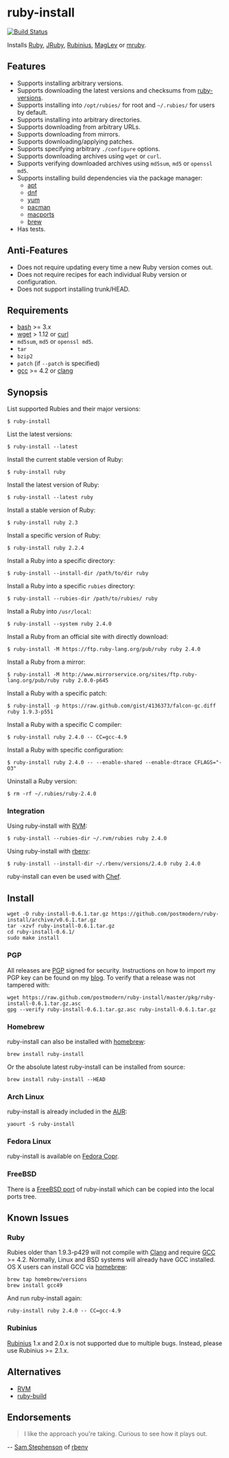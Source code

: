 # ruby-install

[![Build Status](https://travis-ci.org/postmodern/ruby-install.svg?branch=master)](https://travis-ci.org/postmodern/ruby-install)

Installs [Ruby], [JRuby], [Rubinius], [MagLev] or [mruby].

## Features

* Supports installing arbitrary versions.
* Supports downloading the latest versions and checksums from [ruby-versions].
* Supports installing into `/opt/rubies/` for root and `~/.rubies/` for users
  by default.
* Supports installing into arbitrary directories.
* Supports downloading from arbitrary URLs.
* Supports downloading from mirrors.
* Supports downloading/applying patches.
* Supports specifying arbitrary `./configure` options.
* Supports downloading archives using `wget` or `curl`.
* Supports verifying downloaded archives using `md5sum`, `md5` or `openssl md5`.
* Supports installing build dependencies via the package manager:
  * [apt]
  * [dnf]
  * [yum]
  * [pacman]
  * [macports]
  * [brew]
* Has tests.

## Anti-Features

* Does not require updating every time a new Ruby version comes out.
* Does not require recipes for each individual Ruby version or configuration.
* Does not support installing trunk/HEAD.

## Requirements

* [bash] >= 3.x
* [wget] > 1.12 or [curl]
* `md5sum`, `md5` or `openssl md5`.
* `tar`
* `bzip2`
* `patch` (if `--patch` is specified)
* [gcc] >= 4.2 or [clang]

## Synopsis

List supported Rubies and their major versions:

    $ ruby-install

List the latest versions:

    $ ruby-install --latest

Install the current stable version of Ruby:

    $ ruby-install ruby

Install the latest version of Ruby:

    $ ruby-install --latest ruby

Install a stable version of Ruby:

    $ ruby-install ruby 2.3

Install a specific version of Ruby:

    $ ruby-install ruby 2.2.4

Install a Ruby into a specific directory:

    $ ruby-install --install-dir /path/to/dir ruby

Install a Ruby into a specific `rubies` directory:

    $ ruby-install --rubies-dir /path/to/rubies/ ruby

Install a Ruby into `/usr/local`:

    $ ruby-install --system ruby 2.4.0

Install a Ruby from an official site with directly download:

    $ ruby-install -M https://ftp.ruby-lang.org/pub/ruby ruby 2.4.0

Install a Ruby from a mirror:

    $ ruby-install -M http://www.mirrorservice.org/sites/ftp.ruby-lang.org/pub/ruby ruby 2.0.0-p645

Install a Ruby with a specific patch:

    $ ruby-install -p https://raw.github.com/gist/4136373/falcon-gc.diff ruby 1.9.3-p551

Install a Ruby with a specific C compiler:

    $ ruby-install ruby 2.4.0 -- CC=gcc-4.9

Install a Ruby with specific configuration:

    $ ruby-install ruby 2.4.0 -- --enable-shared --enable-dtrace CFLAGS="-O3"

Uninstall a Ruby version:

    $ rm -rf ~/.rubies/ruby-2.4.0

### Integration

Using ruby-install with [RVM]:

    $ ruby-install --rubies-dir ~/.rvm/rubies ruby 2.4.0

Using ruby-install with [rbenv]:

    $ ruby-install --install-dir ~/.rbenv/versions/2.4.0 ruby 2.4.0

ruby-install can even be used with [Chef].

## Install

    wget -O ruby-install-0.6.1.tar.gz https://github.com/postmodern/ruby-install/archive/v0.6.1.tar.gz
    tar -xzvf ruby-install-0.6.1.tar.gz
    cd ruby-install-0.6.1/
    sudo make install

### PGP

All releases are [PGP] signed for security. Instructions on how to import my
PGP key can be found on my [blog][1]. To verify that a release was not tampered
with:

    wget https://raw.github.com/postmodern/ruby-install/master/pkg/ruby-install-0.6.1.tar.gz.asc
    gpg --verify ruby-install-0.6.1.tar.gz.asc ruby-install-0.6.1.tar.gz

### Homebrew

ruby-install can also be installed with [homebrew]:

    brew install ruby-install

Or the absolute latest ruby-install can be installed from source:

    brew install ruby-install --HEAD

### Arch Linux

ruby-install is already included in the [AUR]:

    yaourt -S ruby-install

### Fedora Linux

ruby-install is available on [Fedora Copr](https://copr.fedorainfracloud.org/coprs/postmodern/ruby-install/).

### FreeBSD

There is a [FreeBSD port] of ruby-install which can be copied into the local
ports tree.

## Known Issues

### Ruby

Rubies older than 1.9.3-p429 will not compile with [Clang][clang] and require
[GCC][gcc] >= 4.2. Normally, Linux and BSD systems will already have GCC
installed. OS X users can install GCC via [homebrew]:

    brew tap homebrew/versions
    brew install gcc49

And run ruby-install again:

    ruby-install ruby 2.4.0 -- CC=gcc-4.9

### Rubinius

[Rubinius] 1.x and 2.0.x is not supported due to multiple bugs.
Instead, please use Rubinius >= 2.1.x.

## Alternatives

* [RVM]
* [ruby-build]

## Endorsements

> I like the approach you're taking. Curious to see how it plays out.

-- [Sam Stephenson](https://twitter.com/sstephenson/status/334461494668443649)
of [rbenv]

[ruby-versions]: https://github.com/postmodern/ruby-versions#readme

[Ruby]: http://www.ruby-lang.org/
[JRuby]: http://jruby.org/
[Rubinius]: http://rubini.us/
[MagLev]: http://maglev.github.io/
[mruby]: https://github.com/mruby/mruby#readme

[apt]: http://wiki.debian.org/Apt
[dnf]: https://fedoraproject.org/wiki/Features/DNF
[yum]: http://yum.baseurl.org/
[pacman]: https://wiki.archlinux.org/index.php/Pacman
[macports]: https://www.macports.org/
[brew]: http://brew.sh

[bash]: http://www.gnu.org/software/bash/
[wget]: http://www.gnu.org/software/wget/
[curl]: http://curl.haxx.se/

[gcc]: http://gcc.gnu.org/
[clang]: http://clang.llvm.org/

[RVM]: https://rvm.io/
[rbenv]: https://github.com/sstephenson/rbenv#readme
[ruby-build]: https://github.com/sstephenson/ruby-build#readme
[Chef]: https://github.com/rosstimson/chef-ruby_install#readme

[PGP]: http://en.wikipedia.org/wiki/Pretty_Good_Privacy
[1]: http://postmodern.github.com/contact.html#pgp

[homebrew]: http://brew.sh/
[AUR]: https://aur.archlinux.org/packages/ruby-install/
[FreeBSD port]: https://github.com/steakknife/ruby-install-freebsd#readme
